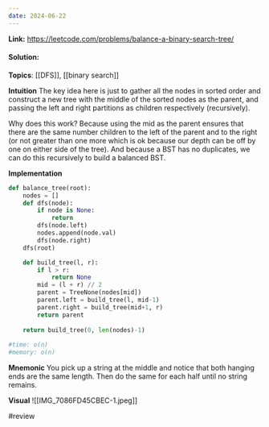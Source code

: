 ```yaml
---
date: 2024-06-22
---
```

**Link:** https://leetcode.com/problems/balance-a-binary-search-tree/
#### Solution:

**Topics**: [[DFS]], [[binary search]]

**Intuition**
The key idea here is just to gather all the nodes in sorted order and construct a new tree with the middle of the sorted nodes as the parent, and passing the left and right partitions as children respectively (recursively).

Why does this work? Because using the mid as the parent ensures that there are the same number children to the left of the parent and to the right (or not greater than one more which is ok because our depth can be off by one on either side of the tree). And because a BST has no duplicates, we can do this recursively to build a balanced BST.

**Implementation**
```python
def balance_tree(root):
	nodes = []
	def dfs(node):
		if node is None:
			return 
		dfs(node.left)
		nodes.append(node.val)
		dfs(node.right)
	dfs(root)

	def build_tree(l, r):
		if l > r:
			return None
		mid = (l + r) // 2
		parent = TreeNone(nodes[mid])
		parent.left = build_tree(l, mid-1)
		parent.right = build_tree(mid+1, r)
		return parent
		
	return build_tree(0, len(nodes)-1)
	
#time: o(n)
#memory: o(n)
```

**Mnemonic**
You pick up a string at the middle and notice that both hanging ends are the same length. Then do the same for each half until no string remains. 

**Visual** 
![[IMG_7086FD45CBEC-1.jpeg]]

#review 



